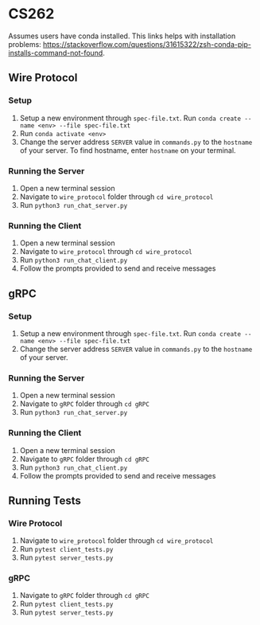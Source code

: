 # CS262

Assumes users have conda installed. This links helps with installation problems: https://stackoverflow.com/questions/31615322/zsh-conda-pip-installs-command-not-found.

## Wire Protocol
### Setup
1. Setup a new environment through `spec-file.txt`. Run `conda create --name <env> --file spec-file.txt`
2. Run `conda activate <env>`
3. Change the server address `SERVER` value in `commands.py` to the `hostname` of your server. To find hostname, enter `hostname` on your terminal.

### Running the Server
1. Open a new terminal session
2. Navigate to `wire_protocol` folder through `cd wire_protocol`
3. Run `python3 run_chat_server.py`

### Running the Client
1. Open a new terminal session
2. Navigate to `wire_protocol` through `cd wire_protocol`
3. Run `python3 run_chat_client.py`
4. Follow the prompts provided to send and receive messages

## gRPC
### Setup
1. Setup a new environment through `spec-file.txt`. Run `conda create --name <env> --file spec-file.txt`
2. Change the server address `SERVER` value in `commands.py` to the `hostname` of your server.

### Running the Server
1. Open a new terminal session
2. Navigate to `gRPC` folder through `cd gRPC`
3. Run `python3 run_chat_server.py`

### Running the Client
1. Open a new terminal session
2. Navigate to `gRPC` folder through `cd gRPC`
3. Run `python3 run_chat_client.py`
4. Follow the prompts provided to send and receive messages

## Running Tests
### Wire Protocol
1. Navigate to `wire_protocol` folder through `cd wire_protocol`
2. Run `pytest client_tests.py`
3. Run `pytest server_tests.py`

### gRPC
1. Navigate to `gRPC` folder through `cd gRPC`
2. Run `pytest client_tests.py`
3. Run `pytest server_tests.py`
